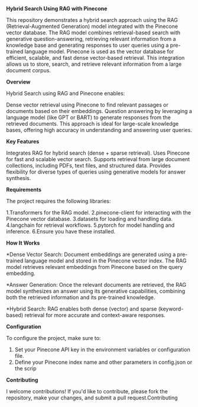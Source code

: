   **Hybrid Search Using RAG with Pinecone**

This repository demonstrates a hybrid search approach using the RAG (Retrieval-Augmented Generation) model integrated with the Pinecone vector database.
The RAG model combines retrieval-based search with generative question-answering, retrieving relevant information from a knowledge base and generating responses to user queries using a pre-trained language model.
Pinecone is used as the vector database for efficient, scalable, and fast dense vector-based retrieval. This integration allows us to store, search, and retrieve relevant information from a large document corpus.

**Overview**


Hybrid Search using RAG and Pinecone enables:

Dense vector retrieval using Pinecone to find relevant passages or documents based on their embeddings.
Question answering by leveraging a language model (like GPT or BART) to generate responses from the retrieved documents.
This approach is ideal for large-scale knowledge bases, offering high accuracy in understanding and answering user queries.

**Key Features**


Integrates RAG for hybrid search (dense + sparse retrieval).
Uses Pinecone for fast and scalable vector search.
Supports retrieval from large document collections, including PDFs, text files, and structured data.
Provides flexibility for diverse types of queries using generative models for answer synthesis.

**Requirements**

The project requires the following libraries:

1.Transformers for the RAG model.
2.pinecone-client for interacting with the Pinecone vector database.
3.datasets for loading and handling data.
4.langchain for retrieval workflows.
5.pytorch for model handling and inference.
6.Ensure you have these installed.

**How It Works**

*Dense Vector Search: Document embeddings are generated using a pre-trained language model and stored in the Pinecone vector index. The RAG model retrieves relevant embeddings from Pinecone based on the query embedding.

*Answer Generation: Once the relevant documents are retrieved, the RAG model synthesizes an answer using its generative capabilities, combining both the retrieved information and its pre-trained knowledge.

*Hybrid Search: RAG enables both dense (vector) and sparse (keyword-based) retrieval for more accurate and context-aware responses.

**Configuration**


To configure the project, make sure to:

1. Set your Pinecone API key in the environment variables or configuration file.
2. Define your Pinecone index name and other parameters in config.json or the scrip

**Contributing**

I welcome contributions! If you'd like to contribute, please fork the repository, make your changes, and submit a pull request.Contributing

